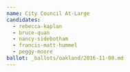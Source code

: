 ```yaml
---
name: City Council At-Large
candidates:
  - rebecca-kaplan
  - bruce-quan
  - nancy-sidebotham
  - francis-matt-hummel
  - peggy-moore
ballot: _ballots/oakland/2016-11-08.md
---
```

